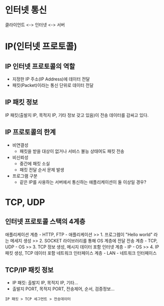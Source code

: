 인터넷 통신
=================
클라이언트 <-> 인터넷 <-> 서버

IP(인터넷 프로토콜)
====================
IP 인터넷 프로토콜의 역할
--------------------------
- 지정한 IP 주소(IP Address)에 데이터 전달
- 패킷(Packet)이라는 통신 단위로 데이터 전달

IP 패킷 정보
-------------
IP 패킷(출발지 IP, 목적지 IP, 기타 정보 갖고 있음)이 전송 데이터를 감싸고 있다.

IP 프로토콜의 한계
------------------
- 비연결성
  - 패킷을 받을 대상이 없거나 서비스 불능 상태여도 패킷 전송
- 비신뢰성
  - 중간에 패킷 소실
  - 패킷 전달 순서 문제 발생
- 프로그램 구분
  - 같은 IP를 사용하는 서버에서 통신하는 애플리케이션이 둘 이상일 경우?

TCP, UDP
=========
인터넷 프로토콜 스택의 4계층
------------------------------
애플리케이션 계층 - HTTP, FTP     - 애플리케이션          >> 1. 프로그렘이 "Hello world" 라는 메세지 생성
                                                       >> 2. SOCKET 라이브러리를 통해 OS 계층에 전달
전송 계층 - TCP, UDP             - OS                   >> 3. TCP 정보 생성, 메시지 데이터 포함
인터넷 계층 - IP                 - OS                   >> 4. IP 패킷 생성, TCP 데이터 포함
네트워크 인터페이스 계층 - LAN    - 네트워크 인터페이스

TCP/IP 패킷 정보
-----------------
- IP 패킷: 출발지 IP, 목적지 IP, 기타...
- 출발지 PORT, 목적지 PORT, 전송제어, 순서, 검증정보...
```
IP 패킷 > TCP 세그먼트 > 전송데이터
```



